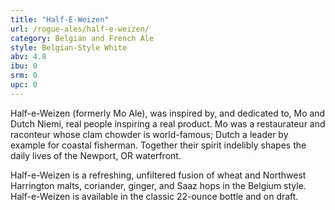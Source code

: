 ```yaml
---
title: "Half-E-Weizen"
url: /rogue-ales/half-e-weizen/
category: Belgian and French Ale
style: Belgian-Style White
abv: 4.8
ibu: 0
srm: 0
upc: 0
---
```

Half-e-Weizen (formerly Mo Ale), was inspired by, and dedicated to, Mo and Dutch Niemi, real people inspiring a real product. Mo was a restaurateur and raconteur whose clam chowder is world-famous; Dutch a leader by example for coastal fisherman. Together their spirit indelibly shapes the daily lives of the Newport, OR waterfront.

Half-e-Weizen is a refreshing, unfiltered fusion of wheat and Northwest Harrington malts, coriander, ginger, and Saaz hops in the Belgium style. Half-e-Weizen is available in the classic 22-ounce bottle and on draft.
